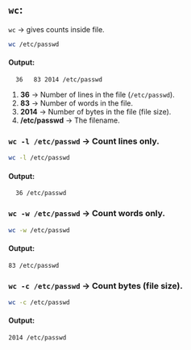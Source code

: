 ## **`wc`**:  
`wc` → gives counts inside file.  
```bash
wc /etc/passwd
```  
#### Output:  
```vbnet
  36   83 2014 /etc/passwd
```  
1. **36** → Number of lines in the file (`/etc/passwd`).
2. **83** → Number of words in the file.
3. **2014** → Number of bytes in the file (file size).
4. **/etc/passwd** → The filename.

### `wc -l /etc/passwd` → Count lines only.
```bash
wc -l /etc/passwd
```  
#### Output:  
```vbnet
  36 /etc/passwd
```  
### `wc -w /etc/passwd` → Count words only.
```bash
wc -w /etc/passwd
```  
#### Output:  
```vbnet
83 /etc/passwd
```  
### `wc -c /etc/passwd` → Count bytes (file size).
```bash
wc -c /etc/passwd
```  
#### Output:  
```vbnet
2014 /etc/passwd
```  